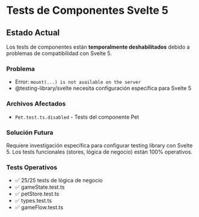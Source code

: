 # Tests de Componentes Svelte 5

## Estado Actual
Los tests de componentes están **temporalmente deshabilitados** debido a problemas de compatibilidad con Svelte 5.

### Problema
- Error: `mount(...) is not available on the server`
- @testing-library/svelte necesita configuración específica para Svelte 5

### Archivos Afectados
- `Pet.test.ts.disabled` - Tests del componente Pet

### Solución Futura
Requiere investigación específica para configurar testing library con Svelte 5. 
Los tests funcionales (stores, lógica de negocio) están 100% operativos.

### Tests Operativos
- ✅ 25/25 tests de lógica de negocio
- ✅ gameState.test.ts 
- ✅ petStore.test.ts
- ✅ types.test.ts
- ✅ gameFlow.test.ts